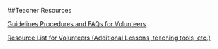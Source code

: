 ##Teacher Resources

[Guidelines Procedures and FAQs for Volunteers](https://github.com/ScriptEdcurriculum/curriculum/blob/master/resources/Guidelines_Procedures_FAQs.md)


[Resource List for Volunteers (Additional Lessons, teaching tools, etc.)](https://github.com/ScriptEdcurriculum/curriculum/blob/master/Resources/resource_list_for_volunteers.md)



